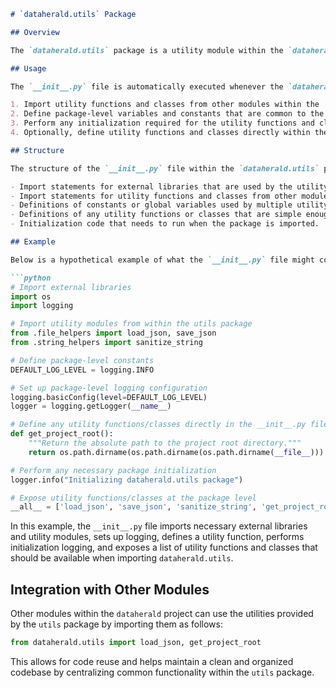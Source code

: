```markdown
# `dataherald.utils` Package

## Overview

The `dataherald.utils` package is a utility module within the `dataherald` project. It is designed to provide common helper functions and classes that can be used across different modules of the project. The `__init__.py` file within this package serves as an initializer for the `utils` package, allowing for the organization of utility code and potentially the exposure of utility functions and classes to other packages within the `dataherald` project.

## Usage

The `__init__.py` file is automatically executed whenever the `dataherald.utils` package is imported. This behavior is part of Python's package initialization process. The file can be used to perform the following tasks:

1. Import utility functions and classes from other modules within the `utils` package to create a unified API surface.
2. Define package-level variables and constants that are common to the utilities.
3. Perform any initialization required for the utility functions and classes, such as setting up logging, configuration, or environment checks.
4. Optionally, define utility functions and classes directly within the `__init__.py` file if they are concise and do not warrant a separate module file.

## Structure

The structure of the `__init__.py` file within the `dataherald.utils` package can vary depending on the needs of the project. A typical structure might include:

- Import statements for external libraries that are used by the utility functions.
- Import statements for utility functions and classes from other modules within the `utils` package.
- Definitions of constants or global variables used by multiple utility functions.
- Definitions of any utility functions or classes that are simple enough to be included directly in the `__init__.py` file.
- Initialization code that needs to run when the package is imported.

## Example

Below is a hypothetical example of what the `__init__.py` file might contain:

```python
# Import external libraries
import os
import logging

# Import utility modules from within the utils package
from .file_helpers import load_json, save_json
from .string_helpers import sanitize_string

# Define package-level constants
DEFAULT_LOG_LEVEL = logging.INFO

# Set up package-level logging configuration
logging.basicConfig(level=DEFAULT_LOG_LEVEL)
logger = logging.getLogger(__name__)

# Define any utility functions/classes directly in the __init__.py file
def get_project_root():
    """Return the absolute path to the project root directory."""
    return os.path.dirname(os.path.dirname(os.path.dirname(__file__)))

# Perform any necessary package initialization
logger.info("Initializing dataherald.utils package")

# Expose utility functions/classes at the package level
__all__ = ['load_json', 'save_json', 'sanitize_string', 'get_project_root']
```

In this example, the `__init__.py` file imports necessary external libraries and utility modules, sets up logging, defines a utility function, performs initialization logging, and exposes a list of utility functions and classes that should be available when importing `dataherald.utils`.

## Integration with Other Modules

Other modules within the `dataherald` project can use the utilities provided by the `utils` package by importing them as follows:

```python
from dataherald.utils import load_json, get_project_root
```

This allows for code reuse and helps maintain a clean and organized codebase by centralizing common functionality within the `utils` package.
```
